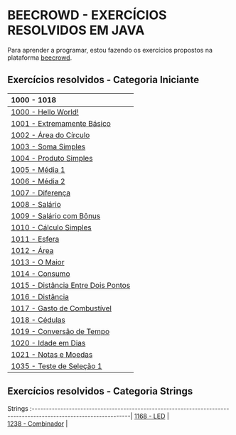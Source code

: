 
# BEECROWD - EXERCÍCIOS RESOLVIDOS EM JAVA

Para aprender a programar, estou fazendo os exercícios propostos na plataforma [beecrowd](https://www.beecrowd.com.br/judge/en/login).

## Exercícios resolvidos - Categoria Iniciante
1000 - 1018                                                                                                      |
:----------------------------------------------------------------------------------------------------------------|
[1000 - Hello World!](https://github.com/guto-silva/beecrowd-java/blob/master/BeeCrowd1000.java)                 |  
[1001 - Extremamente Básico](https://github.com/guto-silva/beecrowd-java/blob/master/BeeCrowd1001.java)          |
[1002 - Área do Círculo](https://github.com/guto-silva/beecrowd-java/blob/master/BeeCrowd1002.java)              |
[1003 - Soma Simples](https://github.com/guto-silva/beecrowd-java/blob/master/BeeCrowd1003.java)                 |
[1004 - Produto Simples](https://github.com/guto-silva/beecrowd-java/blob/master/BeeCrowd1004.java)              |
[1005 - Média 1](https://github.com/guto-silva/beecrowd-java/blob/master/BeeCrowd1005.java)                      |
[1006 - Média 2](https://github.com/guto-silva/beecrowd-java/blob/master/BeeCrowd1006.java)                      |
[1007 - Diferença](https://github.com/guto-silva/beecrowd-java/blob/master/BeeCrowd1007.java)                    |
[1008 - Salário](https://github.com/guto-silva/beecrowd-java/blob/master/BeeCrowd1008.java)                      |
[1009 - Salário com Bônus](https://github.com/guto-silva/beecrowd-java/blob/master/BeeCrowd1009.java)            |
[1010 - Cálculo Simples](https://github.com/guto-silva/beecrowd-java/blob/master/BeeCrowd1010.java)              |
[1011 - Esfera](https://github.com/guto-silva/beecrowd-java/blob/master/BeeCrowd1011.java)                       |
[1012 - Área](https://github.com/guto-silva/beecrowd-java/blob/master/BeeCrowd1012.java)                         |
[1013 - O Maior](https://github.com/guto-silva/beecrowd-java/blob/master/BeeCrowd1013.java)                      |
[1014 - Consumo](https://github.com/guto-silva/beecrowd-java/blob/master/BeeCrowd1014.java)                      |
[1015 - Distância Entre Dois Pontos](https://github.com/guto-silva/beecrowd-java/blob/master/BeeCrowd1015.java)  |  
[1016 - Distância](https://github.com/guto-silva/beecrowd-java/blob/master/BeeCrowd1016.java)                    |
[1017 - Gasto de Combustível](https://github.com/guto-silva/beecrowd-java/blob/master/BeeCrowd1017.java)         |  
[1018 - Cédulas](https://github.com/guto-silva/beecrowd-java/blob/master/BeeCrowd1018.java)                      |
[1019 - Conversão de Tempo](https://github.com/guto-silva/beecrowd-java/blob/master/BeeCrowd1019.java)           |
[1020 - Idade em Dias](https://github.com/guto-silva/beecrowd-java/blob/master/BeeCrowd1020.java)                |
[1021 - Notas e Moedas](https://github.com/guto-silva/beecrowd-java/blob/master/BeeCrowd1021.java)               |
[1035 - Teste de Seleção 1](https://github.com/guto-silva/beecrowd-java/blob/master/BeeCrowd1035.java)           |


## Exercícios resolvidos - Categoria Strings

Strings
:----------------------------------------------------------------------------------------------------------------|
[1168 - LED](https://github.com/guto-silva/beecrowd-java/blob/master/BeeCrowd1168.java)                          |  
[1238 - Combinador](https://github.com/guto-silva/beecrowd-java/blob/master/BeeCrowd1238.java)                   |  


